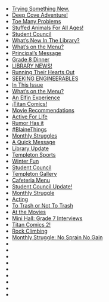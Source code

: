 - [Trying Something New.](https://medium.com/tssm/trying-something-new-bcaa02437dfc?source=collection_detail----b4f9584fbc1-----35----------)
- [Deep Cove Adventure!](https://medium.com/tssm/deep-cove-adventure-1d656573ad83?source=collection_detail----b4f9584fbc1-----34----------)
- [Toe Many Problems](https://medium.com/tssm/toe-many-problems-67c9a26875c9?source=collection_detail----b4f9584fbc1-----33----------)
- [Stuffed Animals For All Ages!](https://medium.com/tssm/stuffed-animals-are-for-all-ages-1deb84da9063?source=collection_detail----b4f9584fbc1-----32----------)
- [Student Council](https://medium.com/tssm/student-council-1c7509a45fff?source=collection_detail----b4f9584fbc1-----31----------)
- [What’s New In The Library?](https://medium.com/tssm/whats-new-in-the-library-17e7a5e6d216?source=collection_detail----b4f9584fbc1-----30----------)
- [What’s on the Menu?](https://medium.com/tssm/whats-on-the-menu-efc6bf0ba4e0?source=collection_detail----b4f9584fbc1-----29----------)
- [Principal’s Message](https://medium.com/tssm/principals-message-6ed57d139356?source=collection_detail----b4f9584fbc1-----28----------)
- [Grade 8 Dinner](https://medium.com/tssm/grade-8-dinner-aa28f5358eca?source=collection_detail----b4f9584fbc1-----27----------)
- [LIBRARY NEWS!](https://medium.com/tssm/library-news-4570fba18934?source=collection_detail----b4f9584fbc1-----26----------)
- [Running Their Hearts Out](https://medium.com/tssm/running-their-hearts-out-ee3472b27aa6?source=collection_detail----b4f9584fbc1-----25----------)
- [SEEKING ENGINEERABLES](https://medium.com/tssm/seeking-engineerables-beea527801ff?source=collection_detail----b4f9584fbc1-----24----------)
- [In This Issue](https://medium.com/tssm/in-this-issue-b6c2b618a262?source=collection_detail----b4f9584fbc1-----23----------)
- [What’s on the Menu?](https://medium.com/tssm/whats-on-the-menu-a5a435c4dcb3?source=collection_detail----b4f9584fbc1-----22----------)
- [An Elfin Experience](https://medium.com/tssm/an-elfin-experience-a91bf748a1d5?source=collection_detail----b4f9584fbc1-----21----------)
- [¡Titan Comics!](https://medium.com/tssm/titan-comics-4342a9a56691?source=collection_detail----b4f9584fbc1-----20----------)
- [Movie Recommendations](https://medium.com/tssm/movie-recommendations-9f962e868f6e?source=collection_detail----b4f9584fbc1-----19----------)
- [Active For Life](https://medium.com/tssm/active-for-life-fc49eef25bfe?source=collection_detail----b4f9584fbc1-----18----------)
- [Rumor Has it](https://medium.com/tssm/rumor-has-it-f4efeffd532f?source=collection_detail----b4f9584fbc1-----17----------)
- [#BlaineThings](https://medium.com/tssm/blainethings-7639351aacbc?source=collection_detail----b4f9584fbc1-----16----------)
- [Monthly Struggles](https://medium.com/tssm/monthly-struggles-800c293cce7d?source=collection_detail----b4f9584fbc1-----15----------)
- [A Quick Message](https://medium.com/tssm/a-quick-message-874577d14b8?source=collection_detail----b4f9584fbc1-----14----------)
- [Library Update](https://medium.com/tssm/library-update-1a3c70b1c674?source=collection_detail----b4f9584fbc1-----13----------)
- [Templeton Sports](https://medium.com/tssm/templeton-sports-3d00708fa022?source=collection_detail----b4f9584fbc1-----12----------)
- [Winter Fun](https://medium.com/tssm/winter-fun-a548ec788573?source=collection_detail----b4f9584fbc1-----11----------)
- [Student Council](https://medium.com/tssm/student-council-c9af73810ae1?source=collection_detail----b4f9584fbc1-----10----------)
- [Templeton Gallery](https://medium.com/tssm/templeton-gallery-e1656a29a6b1?source=collection_detail----b4f9584fbc1-----9----------)
- [Cafeteria Menu](https://medium.com/tssm/cafeteria-menu-1e0302bba4f8?source=collection_detail----b4f9584fbc1-----8----------)
- [Student Council Update!](https://medium.com/tssm/student-council-update-d1593b428bb0?source=collection_detail----b4f9584fbc1-----7----------)
- [Monthly Struggle](https://medium.com/tssm/monthly-struggle-e8841cfe6768?source=collection_detail----b4f9584fbc1-----6----------)
- [Acting](https://medium.com/tssm/acting-d5ba63a6c7ea?source=collection_detail----b4f9584fbc1-----5----------)
- [To Trash or Not To Trash](https://medium.com/tssm/waste-disposal-a8fcf5edadf1?source=collection_detail----b4f9584fbc1-----4----------)
- [At the Movies](https://medium.com/tssm/at-the-movies-b59b0a13f233?source=collection_detail----b4f9584fbc1-----3----------)
- [Mini Hall: Grade 7 Interviews](https://medium.com/tssm/mini-hall-grade-7-interviews-492cceb9f282?source=collection_detail----b4f9584fbc1-----2----------)
- [Titan Comics 2!](https://medium.com/tssm/titan-comics-2-e4e6ae74135d?source=collection_detail----b4f9584fbc1-----1----------)
- [Rock Climbing](https://medium.com/tssm/rock-climbing-dccea12943f3?source=collection_detail----b4f9584fbc1-----0----------)
- [Monthly Struggle: No Sprain No Gain](https://medium.com/@templetonmagazine/26e0920a75fe?source=collection_detail----b4f9584fbc1-----0----------)
- []()
- []()
- []()
- []()
- []()
- []()
- []()
- []()
- []()
